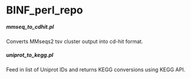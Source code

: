 # BINF_perl_repo

##### mmseq_to_cdhit.pl
Converts MMseqs2 tsv cluster output into cd-hit format.

##### uniprot_to_kegg.pl
Feed in list of Uniprot IDs and returns KEGG conversions using KEGG API.